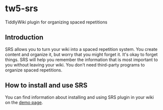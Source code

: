 # tw5-srs
TiddlyWiki plugin for organizing spaced repetitions

## Introduction

SRS allows you to turn your wiki into a spaced repetition system. You create content and organize it, but worry that you might forget it. It's okay to forget things. SRS will help you remember the information that is most important to you without leaving your wiki. You don't need third-party programs to organize spaced repetitions.

## How to install and use SRS

You can find information about installing and using SRS plugin in your wiki on the [demo page](https://tw5-srs.tiddlyhost.com/).
